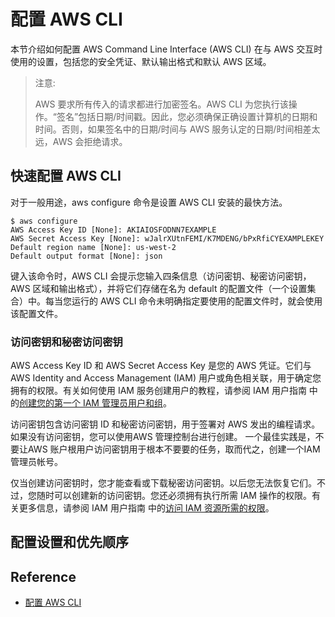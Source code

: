 # 配置 AWS CLI
本节介绍如何配置 AWS Command Line Interface (AWS CLI) 在与 AWS 交互时使用的设置，包括您的安全凭证、默认输出格式和默认 AWS 区域。
> 注意:
>
> AWS 要求所有传入的请求都进行加密签名。AWS CLI 为您执行该操作。“签名”包括日期/时间戳。因此，您必须确保正确设置计算机的日期和时间。否则，如果签名中的日期/时间与 AWS 服务认定的日期/时间相差太远，AWS 会拒绝请求。

## 快速配置 AWS CLI
 对于一般用途，aws configure 命令是设置 AWS CLI 安装的最快方法。
   ```
   $ aws configure
  AWS Access Key ID [None]: AKIAIOSFODNN7EXAMPLE
  AWS Secret Access Key [None]: wJalrXUtnFEMI/K7MDENG/bPxRfiCYEXAMPLEKEY
  Default region name [None]: us-west-2
  Default output format [None]: json
   ```
 键入该命令时，AWS CLI 会提示您输入四条信息（访问密钥、秘密访问密钥，AWS 区域和输出格式），并将它们存储在名为 default 的配置文件（一个设置集合）中。每当您运行的 AWS CLI 命令未明确指定要使用的配置文件时，就会使用该配置文件。

### 访问密钥和秘密访问密钥
AWS Access Key ID 和 AWS Secret Access Key 是您的 AWS 凭证。它们与 AWS Identity and Access Management (IAM) 用户或角色相关联，用于确定您拥有的权限。有关如何使用 IAM 服务创建用户的教程，请参阅 IAM 用户指南 中的[创建您的第一个 IAM 管理员用户和组](https://docs.amazonaws.cn/IAM/latest/UserGuide/getting-started_create-admin-group.html)。

访问密钥包含访问密钥 ID 和秘密访问密钥，用于签署对 AWS 发出的编程请求。如果没有访问密钥，您可以使用AWS 管理控制台进行创建。 一个最佳实践是，不要让AWS 账户根用户访问密钥用于根本不要要的任务，取而代之，创建一个IAM 管理员帐号。

仅当创建访问密钥时，您才能查看或下载秘密访问密钥。以后您无法恢复它们。不过，您随时可以创建新的访问密钥。您还必须拥有执行所需 IAM 操作的权限。有关更多信息，请参阅 IAM 用户指南 中的[访问 IAM 资源所需的权限](https://docs.amazonaws.cn/IAM/latest/UserGuide/access_permissions-required.html)。
  
## 配置设置和优先顺序
## 

## Reference
- [配置 AWS CLI](https://docs.amazonaws.cn/cli/latest/userguide/cli-chap-configure.html)

